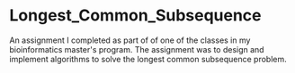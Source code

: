 # Longest_Common_Subsequence
An assignment I completed as part of of one of the classes in my bioinformatics master's program. The assignment was to design and implement algorithms to solve the longest common subsequence problem.
